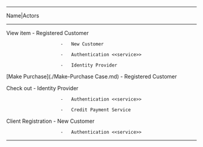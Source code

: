  --------------------------------------------------------------------------------
  Name|Actors
  --------------------- -------------------------------------------- -------------
  View item             -   Registered Customer                      
                                                                     
                        -   New Customer                             
                                                                     
                        -   Authentication <<service>>
                                                                     
                        -   Identity Provider                        
                                                                     
                                                                     

  [Make Purchase](./Make-Purchase Case.md)          -   Registered Customer                      
                                                                     
                                                                     

  Check out             -   Identity Provider
  
                        -   Authentication <<service>> 
                                                                     
                        -   Credit Payment Service                   
                                                                     
                                                                     

  Client Registration   -   New Customer                             
                                                                     
                        -   Authentication <<service>> 
                                                                     
                                                                     

                                                                     

                                                                     
  --------------------------------------------------------------------------------


